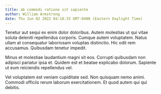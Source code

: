 ```yaml
---
title: ab commodi ratione sit sapiente
author: William Armstrong
date: Thu Jun 02 2022 04:18:33 GMT-0400 (Eastern Daylight Time)
---
```

Tenetur aut sequi ex enim dolor doloribus. Autem molestias ut qui vitae soluta deleniti repellendus corporis. Cumque autem voluptatem. Natus ullam at consequatur laboriosam voluptas distinctio. Hic odit rem accusamus. Quibusdam tenetur impedit.

 Minus et molestiae laudantium magni sit eos. Corrupti quibusdam non adipisci pariatur ipsa et. Quidem est et beatae explicabo dolorum. Sapiente ut eum reiciendis repellendus vel.

 Vel voluptatem est veniam cupiditate sed. Non quisquam nemo animi. Commodi officiis rerum laborum exercitationem. Et quod autem qui qui debitis.